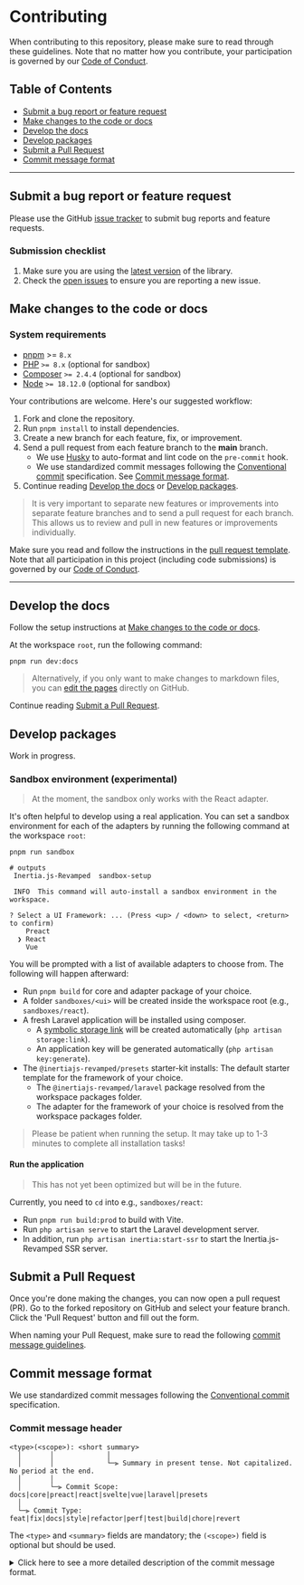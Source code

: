 # Contributing

When contributing to this repository, please make sure to read through these guidelines. Note that no matter how you contribute, your participation is governed by our [Code of Conduct](https://github.com/inertiajs-revamped/inertia/tree/main/CODE_OF_CONDUCT.md).

## Table of Contents

- [Submit a bug report or feature request](#submit-a-bug-report-or-feature-request)
- [Make changes to the code or docs](#make-changes-to-the-code-or-docs)
- [Develop the docs](#develop-the-docs)
- [Develop packages](#develop-packages)
- [Submit a Pull Request](#submit-a-pull-request)
- [Commit message format](#commit-message-format)

---

## Submit a bug report or feature request

Please use the GitHub [issue tracker](https://github.com/inertiajs-revamped/inertia/issues) to submit bug reports and feature requests.

### Submission checklist

1. Make sure you are using the [latest version](https://www.npmjs.com/org/inertiajs-revamped) of the library.
2. Check the [open issues](./?q=is%3Aissue) to ensure you are reporting a new issue.

## Make changes to the code or docs

### System requirements

- [pnpm](https://pnpm.io) >= `8.x`
- [PHP](https://www.php.net/manual/de/intro-whatis.php) `>= 8.x` (optional for sandbox)
- [Composer](https://getcomposer.org/) `>= 2.4.4` (optional for sandbox)
- [Node](https://nodejs.org/en/) `>= 18.12.0` (optional for sandbox)

Your contributions are welcome. Here's our suggested workflow:

1. Fork and clone the repository.
2. Run `pnpm install` to install dependencies.
3. Create a new branch for each feature, fix, or improvement.
4. Send a pull request from each feature branch to the **main** branch.
    - We use [Husky](https://typicode.github.io/husky) to auto-format and lint code on the `pre-commit` hook.
    - We use standardized commit messages following the [Conventional commit](https://www.conventionalcommits.org) specification. See [Commit message format](#commit-message-format).
5. Continue reading [Develop the docs](#develop-the-docs) or [Develop packages](#develop-packages).

> It is very important to separate new features or improvements into separate feature branches and to send a pull request for each branch. This allows us to review and pull in new features or improvements individually.

Make sure you read and follow the instructions in the [pull request template](https://github.com/inertiajs-revamped/inertia/tree/main/.github/pull_request_template.md). Note that all participation in this project (including code submissions) is governed by our [Code of Conduct](https://github.com/inertiajs-revamped/inertia/tree/main/CODE_OF_CONDUCT.md).

---

## Develop the docs

Follow the setup instructions at [Make changes to the code or docs](#make-changes-to-the-code-or-docs).

At the workspace `root`, run the following command:

```shell
pnpm run dev:docs
```

> Alternatively, if you only want to make changes to markdown files, you can [edit the pages](https://github.com/inertiajs-revamped/inertia/tree/main/docs/src) directly on GitHub.

Continue reading [Submit a Pull Request](#submit-a-pull-request).

## Develop packages

Work in progress.

### Sandbox environment (experimental)

> At the moment, the sandbox only works with the React adapter.

It's often helpful to develop using a real application. You can set a sandbox environment for each of the adapters by running the following command at the workspace `root`:

```shell
pnpm run sandbox

# outputs
 Inertia.js-Revamped  sandbox-setup

 INFO  This command will auto-install a sandbox environment in the workspace.

? Select a UI Framework: ... (Press <up> / <down> to select, <return> to confirm)
    Preact
  ❯ React
    Vue
```

You will be prompted with a list of available adapters to choose from. The following will happen afterward:

- Run `pnpm build` for core and adapter package of your choice.
- A folder `sandboxes/<ui>` will be created inside the workspace root (e.g., `sandboxes/react`).
- A fresh Laravel application will be installed using composer.
  - A [symbolic storage link](https://laravel.com/docs/master/filesystem#the-public-disk) will be created automatically (`php artisan storage:link`).
  - An application key will be generated automatically (`php artisan key:generate`).
- The `@inertiajs-revamped/presets` starter-kit installs:
The default starter template for the framework of your choice.
  - The `@inertiajs-revamped/laravel` package resolved from the workspace packages folder.
  - The adapter for the framework of your choice is resolved from the workspace packages folder.

> Please be patient when running the setup. It may take up to 1-3 minutes to complete all installation tasks!

#### Run the application

> This has not yet been optimized but will be in the future.

Currently, you need to `cd` into e.g., `sandboxes/react`:

- Run `pnpm run build:prod` to build with Vite.
- Run `php artisan serve` to start the Laravel development server.
- In addition, run `php artisan inertia:start-ssr` to start the Inertia.js-Revamped SSR server.

## Submit a Pull Request

Once you're done making the changes, you can now open a pull request (PR). Go to the forked repository on GitHub and select your feature branch. Click the 'Pull Request' button and fill out the form.

When naming your Pull Request, make sure to read the following [commit message guidelines](#commit-message-format).

## Commit message format

We use standardized commit messages following the [Conventional commit](https://www.conventionalcommits.org) specification.

### Commit message header

```text
<type>(<scope>): <short summary>
  │       │             │
  │       │             └─⫸ Summary in present tense. Not capitalized. No period at the end.
  │       │
  │       └─⫸ Commit Scope: docs|core|preact|react|svelte|vue|laravel|presets
  │
  └─⫸ Commit Type: feat|fix|docs|style|refactor|perf|test|build|chore|revert
```

The `<type>` and `<summary>` fields are mandatory; the `(<scope>)` field is optional but should be used.

<details>
  <summary>Click here to see a more detailed description of the commit message format.</summary>

#### Type

Must be one of the following:

- **feat:** A new feature.
- **fix:** A bug fix.
- **docs:** Documentation-only changes.
- **style:** Changes that do not affect the meaning of the code.
- **refactor:** A code change that neither fixes a bug nor adds a feature.
- **perf:** A code change that improves performance.
- **test:** Adding missing tests or correcting existing tests.
- **build:** Changes that affect the build system or external dependencies.
- **chore:** Other changes that don't modify src or test files.
- **ci:** Changes to our CI configuration files and scripts.
- **revert:** Reverts a previous commit.

#### Scope

The scope should be the name of the npm package affected (as perceived by the person reading the changelog generated from commit messages).

The following is the list of supported scopes:

- `docs`
- `core`
- `preact`
- `react`
- `svelte`
- `vue`
- `laravel`
- `presets`

#### Summary

Use the summary field to provide a succinct description of the change:

- use the imperative, present tense: `change` not `changed` nor `changes`;
- don't capitalize the first letter;
- no dot (.) at the end.

#### Body

Just as in the **summary**, use the imperative, present tense: “change” not “changed” nor “changes”. The body should include the motivation for the change and contrast this with previous behavior.

#### Footer

The footer should contain any information about **Breaking Changes** and is also the place to reference GitHub issues that this commit **Closes**.

**Breaking Changes** should start with the word `BREAKING CHANGE:` with a space or two new lines. The rest of the commit message is then used for this.

> A detailed explanation of Conventional Commits messages can be found at [Conventional Commits examples](https://www.conventionalcommits.org/en/v1.0.0/#examples).

</details>
